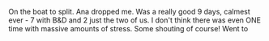 On the boat to split. Ana dropped me.  Was a really good 9 days, calmest ever - 7 with B&D and 2 just the two of us. I don't think there was even ONE time with massive amounts of stress. Some shouting of course! 
Went to 
